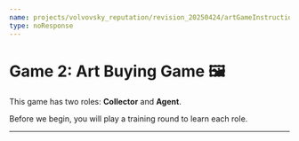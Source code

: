```yaml
---
name: projects/volvovsky_reputation/revision_20250424/artGameInstructionsSimple/introduction.md
type: noResponse
---
```


# Game 2: Art Buying Game 🖼️

This game has two roles: **Collector** and **Agent**.

Before we begin, you will play a training round to learn each role.

---

